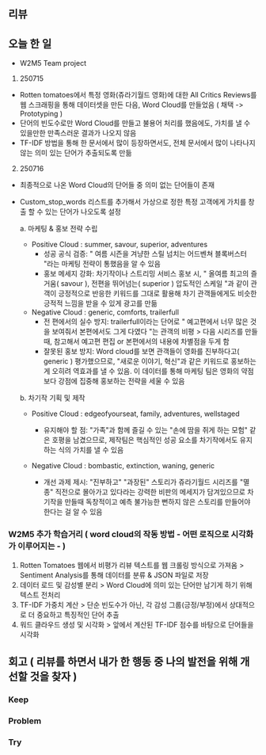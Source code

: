 ## 리뷰

## 오늘 한 일

- W2M5 Team project
1. 250715
  - Rotten tomatoes에서 특정 영화(쥬라기월드 영화)에 대한 All Critics Reviews를 웹 스크래핑을 통해 데이터셋을 만든 다음, Word Cloud를 만들었음 ( 채택 -> Prototyping )
  - 단어의 빈도수로만 Word Cloud를 만들고 불용어 처리를 했음에도, 가치를 낼 수 있을만한 만족스러운 결과가 나오지 않음
  - TF-IDF 방법을 통해 한 문서에서 많이 등장하면서도, 전체 문서에서 많이 나타나지 않는 의미 있는 단어가 추출되도록 만듦
2. 250716
  - 최종적으로 나온 Word Cloud의 단어들 중 의미 없는 단어들이 존재
  - Custom_stop_words 리스트를 추가해서 가상으로 정한 특정 고객에게 가치를 창출 할 수 있는 단어가 나오도록 설정
     
    a. 마케팅 & 홍보 전략 수립
      - Positive Cloud : summer, savour, superior, adventures
        - 성공 공식 검증: " 여름 시즌을 겨냥한 스릴 넘치는 어드벤쳐 블록버스터 "라는 마케팅 전략이 통했음을 알 수 있음
        - 홍보 메세지 강화: 차기작이나 스트리밍 서비스 홍보 시, " 올여름 최고의 즐거움( savour ), 전편을 뛰어넘는( superior ) 압도적인 스케일 "과 같이 관객이 긍정적으로 반응한 키워드를 그대로 활용해 차기 관객들에게도 비슷한 긍적적 느낌을 받을 수 있게 광고를 만듦
      - Negative Cloud : generic, comforts, trailerfull
        - 전 편에서의 실수 방지: trailerfull이라는 단어로 " 예고편에서 너무 많은 것을 보여줘서 본편에서도 그게 다였다 "는 관객의 비평 > 다음 시리즈를 만들 때, 참고해서 예고편 편집 or 본편에서의 내용에 차별점을 두게 함
        - 잘못된 홍보 방지: Word cloud를 보면 관객들이 영화를 진부하다고( generic ) 평가했으므로, "새로운 이야기, 혁신"과 같은 키워드로 홍보하는게 오히려 역효과를 낼 수 있음. 이 데이터를 통해 마케팅 팀은 영화의 약점보다 강점에 집중해 홍보하는 전략을 세울 수 있음
       
    b. 차기작 기획 및 제작
      - Positive Cloud : edgeofyourseat, family, adventures, wellstaged
        - 유지해야 할 점: "가족"과 함께 즐길 수 있는 "손에 땀을 쥐게 하는 모험" 같은 호평을 남겼으므로, 제작팀은 핵심적인 성공 요소를 차기작에서도 유지하는 식의 가치를 낼 수 있음
      
      - Negative Cloud : bombastic, extinction, waning, generic
        - 개선 과제 제시: "진부하고" "과장된" 스토리가 쥬라기월드 시리즈를 "멸종" 직전으로 몰아가고 있다라는 강력한 비판의 메세지가 담겨있으므로 차기작을 만들때 독창적이고 예측 불가능한 뻔하지 않은 스토리를 만들어야 한다는 걸 알 수 있음

### W2M5 추가 학습거리 ( word cloud의 작동 방법 - 어떤 로직으로 시각화가 이루어지는 - )
 1. Rotten Tomatoes 웹에서 비평가 리뷰 텍스트를 웹 크롤링 방식으로 가져옴 > Sentiment Analysis를 통해 데이터를 분류 & JSON 파일로 저장
 2. 데이터 로드 및 감성별 분리 > Word Cloud에 의미 있는 단어만 남기게 하기 위해 텍스트 전처리
 3. TF-IDF 가중치 계산 > 단순 빈도수가 아닌, 각 감성 그룹(긍정/부정)에서 상대적으로 더 중요하고 특징적인 단어 추출
 4. 워드 클라우드 생성 및 시각화 > 앞에서 계산된 TF-IDF 점수를 바탕으로 단어들을 시각화

## 회고 ( 리뷰를 하면서 내가 한 행동 중 나의 발전을 위해 개선할 것을 찾자 )
  
### Keep

### Problem

### Try
